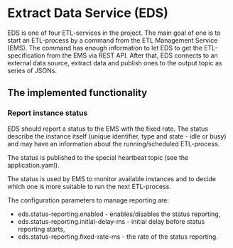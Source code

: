 # Extract Data Service (EDS)

EDS is one of four ETL-services in the project. The main goal of one is to start an ETL-process by a command from the 
ETL Management Service (EMS). The command has enough information to let EDS to get the ETL-specification from the EMS 
via REST API. After that, EDS connects to an external data source, extract data and publish ones to the output topic as 
series of JSONs.

## The implemented functionality

### Report instance status

EDS should report a status to the EMS with the fixed rate. The status describe the instance itself (unique identifier, 
type and state - idle or busy) and may have an information about the running/scheduled ETL-process.

The status is published to the special heartbeat topic (see the application.yaml).

The status is used by EMS to monitor available instances and to decide which one is more suitable to run the next ETL-process.

The configuration parameters to manage reporting are:
- eds.status-reporting.enabled - enables/disables the status reporting,
- eds.status-reporting.initial-delay-ms - initial delay before status reporting starts,
- eds.status-reporting.fixed-rate-ms - the rate of the status reporting.

